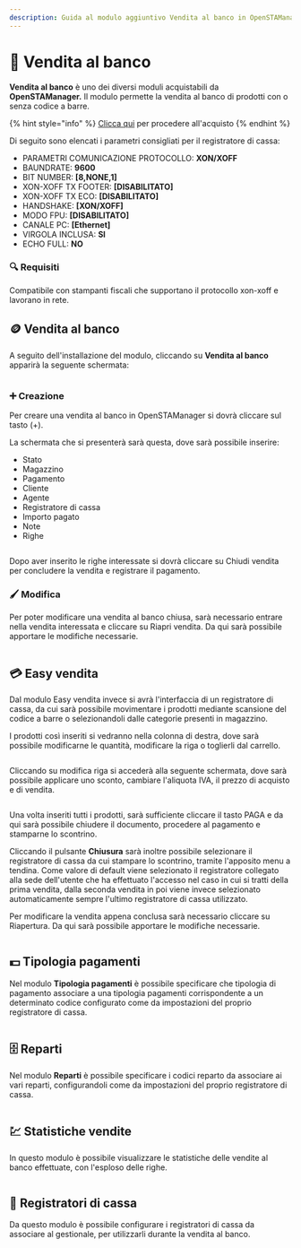```yaml
---
description: Guida al modulo aggiuntivo Vendita al banco in OpenSTAManager
---
```


# 📗 Vendita al banco

**Vendita al banco** è uno dei diversi moduli acquistabili da **OpenSTAManager.** Il modulo permette la vendita al banco di prodotti con o senza codice a barre.

{% hint style="info" %}
[Clicca qui](https://shop.openstamanager.com/prodotto/vendita-al-banco/) per procedere all'acquisto
{% endhint %}

Di seguito sono elencati i parametri consigliati per il registratore di cassa:

* PARAMETRI COMUNICAZIONE PROTOCOLLO: **XON/XOFF**
* BAUNDRATE: **9600**
* BIT NUMBER: **\[8,NONE,1]**
* XON-XOFF TX FOOTER: **\[DISABILITATO]**
* XON-XOFF TX ECO: **\[DISABILITATO]**
* HANDSHAKE: **\[XON/XOFF]**
* MODO FPU: **\[DISABILITATO]**
* CANALE PC: **\[Ethernet]**
* VIRGOLA INCLUSA: **SI**
* ECHO FULL: **NO**

### 🔍 Requisiti

Compatibile con stampanti fiscali che supportano il protocollo xon-xoff e lavorano in rete.

## 🪙 Vendita al banco

A seguito dell'installazione del modulo, cliccando su **Vendita al banco** apparirà la seguente schermata:

<figure><img src="../.gitbook/assets/immagine (209).png" alt=""><figcaption></figcaption></figure>

### ➕ Creazione

Per creare una vendita al banco in OpenSTAManager si dovrà cliccare sul tasto (+).

La schermata che si presenterà sarà questa, dove sarà possibile inserire:

* Stato
* Magazzino
* Pagamento
* Cliente
* Agente
* Registratore di cassa
* Importo pagato
* Note
* Righe

<figure><img src="../.gitbook/assets/immagine (210).png" alt=""><figcaption></figcaption></figure>

Dopo aver inserito le righe interessate si dovrà cliccare su Chiudi vendita per concludere la vendita e registrare il pagamento.

### 🖌️ Modifica

Per poter modificare una vendita al banco chiusa, sarà necessario entrare nella vendita interessata e cliccare su Riapri vendita. Da qui sarà possibile apportare le modifiche necessarie.

<figure><img src="../.gitbook/assets/immagine (211).png" alt=""><figcaption></figcaption></figure>

## 💳 Easy vendita

Dal modulo Easy vendita invece si avrà l'interfaccia di un registratore di cassa, da cui sarà possibile movimentare i prodotti mediante scansione del codice a barre o selezionandoli dalle categorie presenti in magazzino.

I prodotti così inseriti si vedranno nella colonna di destra, dove sarà possibile modificarne le quantità, modificare la riga o toglierli dal carrello.

<figure><img src="../.gitbook/assets/immagine (214).png" alt=""><figcaption></figcaption></figure>

Cliccando su modifica riga si accederà alla seguente schermata, dove sarà possibile applicare uno sconto, cambiare l'aliquota IVA, il prezzo di acquisto e di vendita.

<figure><img src="../.gitbook/assets/immagine (215).png" alt=""><figcaption></figcaption></figure>

Una volta inseriti tutti i prodotti, sarà sufficiente cliccare il tasto PAGA e da qui sarà possibile chiudere il documento, procedere al pagamento e stamparne lo scontrino.

Cliccando il pulsante **Chiusura** sarà inoltre possibile selezionare il registratore di cassa da cui stampare lo scontrino, tramite l'apposito menu a tendina. Come valore di default viene selezionato il registratore collegato alla sede dell'utente che ha effettuato l'accesso nel caso in cui si tratti della prima vendita, dalla seconda vendita in poi viene invece selezionato automaticamente sempre l'ultimo registratore di cassa utilizzato.

Per modificare la vendita appena conclusa sarà necessario cliccare su Riapertura. Da qui sarà possibile apportare le modifiche necessarie.

<figure><img src="../.gitbook/assets/immagine (216).png" alt=""><figcaption></figcaption></figure>

## 💵 Tipologia pagamenti

Nel modulo **Tipologia pagamenti** è possibile specificare che tipologia di pagamento associare a una tipologia pagamenti corrispondente a un determinato codice configurato come da impostazioni del proprio registratore di cassa.

<figure><img src="../.gitbook/assets/immagine (217).png" alt=""><figcaption></figcaption></figure>

## 🗄️ Reparti

Nel modulo **Reparti** è possibile specificare i codici reparto da associare ai vari reparti, configurandoli come da impostazioni del proprio registratore di cassa.

<figure><img src="../.gitbook/assets/immagine (218).png" alt=""><figcaption></figcaption></figure>

## 💹 Statistiche vendite

In questo modulo è possibile visualizzare le statistiche delle vendite al banco effettuate, con l'esploso delle righe.

<figure><img src="../.gitbook/assets/immagine (219).png" alt=""><figcaption></figcaption></figure>

## 🧰 Registratori di cassa

Da questo modulo è possibile configurare i registratori di cassa da associare al gestionale, per utilizzarli durante la vendita al banco.

<figure><img src="../.gitbook/assets/immagine (220).png" alt=""><figcaption></figcaption></figure>
